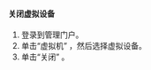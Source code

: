 #### <a name="to-shut-down-a-virtual-device"></a>关闭虚拟设备
1. 登录到管理门户。
2. 单击“虚拟机” ，然后选择虚拟设备。
3. 单击“关闭” 。



<!--HONumber=Nov16_HO2-->


